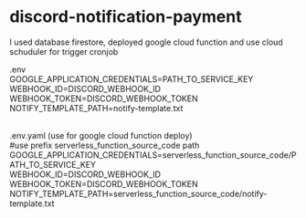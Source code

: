 # discord-notification-payment

I used database firestore, deployed google cloud function and use cloud schuduler for trigger cronjob

.env <br />
GOOGLE_APPLICATION_CREDENTIALS=PATH_TO_SERVICE_KEY <br />
WEBHOOK_ID=DISCORD_WEBHOOK_ID <br />
WEBHOOK_TOKEN=DISCORD_WEBHOOK_TOKEN <br />
NOTIFY_TEMPLATE_PATH=notify-template.txt <br /> <br />

.env.yaml (use for google cloud function deploy) <br />
#use prefix serverless_function_source_code path <br />
GOOGLE_APPLICATION_CREDENTIALS=serverless_function_source_code/PATH_TO_SERVICE_KEY <br />
WEBHOOK_ID=DISCORD_WEBHOOK_ID <br />
WEBHOOK_TOKEN=DISCORD_WEBHOOK_TOKEN <br /> 
NOTIFY_TEMPLATE_PATH=serverless_function_source_code/notify-template.txt <br />
